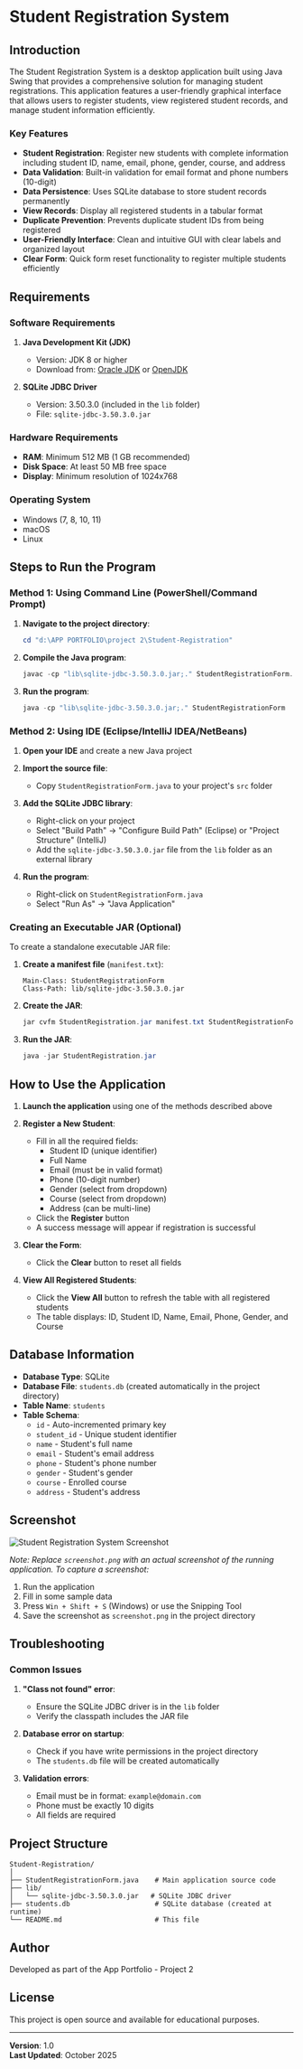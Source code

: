 # Student Registration System

## Introduction

The Student Registration System is a desktop application built using Java Swing that provides a comprehensive solution for managing student registrations. This application features a user-friendly graphical interface that allows users to register students, view registered student records, and manage student information efficiently.

### Key Features

- **Student Registration**: Register new students with complete information including student ID, name, email, phone, gender, course, and address
- **Data Validation**: Built-in validation for email format and phone numbers (10-digit)
- **Data Persistence**: Uses SQLite database to store student records permanently
- **View Records**: Display all registered students in a tabular format
- **Duplicate Prevention**: Prevents duplicate student IDs from being registered
- **User-Friendly Interface**: Clean and intuitive GUI with clear labels and organized layout
- **Clear Form**: Quick form reset functionality to register multiple students efficiently

## Requirements

### Software Requirements

1. **Java Development Kit (JDK)**
   - Version: JDK 8 or higher
   - Download from: [Oracle JDK](https://www.oracle.com/java/technologies/downloads/) or [OpenJDK](https://openjdk.org/)

2. **SQLite JDBC Driver**
   - Version: 3.50.3.0 (included in the `lib` folder)
   - File: `sqlite-jdbc-3.50.3.0.jar`

### Hardware Requirements

- **RAM**: Minimum 512 MB (1 GB recommended)
- **Disk Space**: At least 50 MB free space
- **Display**: Minimum resolution of 1024x768

### Operating System

- Windows (7, 8, 10, 11)
- macOS
- Linux

## Steps to Run the Program

### Method 1: Using Command Line (PowerShell/Command Prompt)

1. **Navigate to the project directory**:
   ```powershell
   cd "d:\APP PORTFOLIO\project 2\Student-Registration"
   ```

2. **Compile the Java program**:
   ```powershell
   javac -cp "lib\sqlite-jdbc-3.50.3.0.jar;." StudentRegistrationForm.java
   ```

3. **Run the program**:
   ```powershell
   java -cp "lib\sqlite-jdbc-3.50.3.0.jar;." StudentRegistrationForm
   ```

### Method 2: Using IDE (Eclipse/IntelliJ IDEA/NetBeans)

1. **Open your IDE** and create a new Java project

2. **Import the source file**:
   - Copy `StudentRegistrationForm.java` to your project's `src` folder

3. **Add the SQLite JDBC library**:
   - Right-click on your project
   - Select "Build Path" → "Configure Build Path" (Eclipse) or "Project Structure" (IntelliJ)
   - Add the `sqlite-jdbc-3.50.3.0.jar` file from the `lib` folder as an external library

4. **Run the program**:
   - Right-click on `StudentRegistrationForm.java`
   - Select "Run As" → "Java Application"

### Creating an Executable JAR (Optional)

To create a standalone executable JAR file:

1. **Create a manifest file** (`manifest.txt`):
   ```
   Main-Class: StudentRegistrationForm
   Class-Path: lib/sqlite-jdbc-3.50.3.0.jar
   ```

2. **Create the JAR**:
   ```powershell
   jar cvfm StudentRegistration.jar manifest.txt StudentRegistrationForm.class lib\sqlite-jdbc-3.50.3.0.jar
   ```

3. **Run the JAR**:
   ```powershell
   java -jar StudentRegistration.jar
   ```

## How to Use the Application

1. **Launch the application** using one of the methods described above

2. **Register a New Student**:
   - Fill in all the required fields:
     - Student ID (unique identifier)
     - Full Name
     - Email (must be in valid format)
     - Phone (10-digit number)
     - Gender (select from dropdown)
     - Course (select from dropdown)
     - Address (can be multi-line)
   - Click the **Register** button
   - A success message will appear if registration is successful

3. **Clear the Form**:
   - Click the **Clear** button to reset all fields

4. **View All Registered Students**:
   - Click the **View All** button to refresh the table with all registered students
   - The table displays: ID, Student ID, Name, Email, Phone, Gender, and Course

## Database Information

- **Database Type**: SQLite
- **Database File**: `students.db` (created automatically in the project directory)
- **Table Name**: `students`
- **Table Schema**:
  - `id` - Auto-incremented primary key
  - `student_id` - Unique student identifier
  - `name` - Student's full name
  - `email` - Student's email address
  - `phone` - Student's phone number
  - `gender` - Student's gender
  - `course` - Enrolled course
  - `address` - Student's address

## Screenshot

![Student Registration System Screenshot](screenshot.png)

*Note: Replace `screenshot.png` with an actual screenshot of the running application. To capture a screenshot:*
1. Run the application
2. Fill in some sample data
3. Press `Win + Shift + S` (Windows) or use the Snipping Tool
4. Save the screenshot as `screenshot.png` in the project directory

## Troubleshooting

### Common Issues

1. **"Class not found" error**:
   - Ensure the SQLite JDBC driver is in the `lib` folder
   - Verify the classpath includes the JAR file

2. **Database error on startup**:
   - Check if you have write permissions in the project directory
   - The `students.db` file will be created automatically

3. **Validation errors**:
   - Email must be in format: `example@domain.com`
   - Phone must be exactly 10 digits
   - All fields are required

## Project Structure

```
Student-Registration/
│
├── StudentRegistrationForm.java    # Main application source code
├── lib/
│   └── sqlite-jdbc-3.50.3.0.jar   # SQLite JDBC driver
├── students.db                     # SQLite database (created at runtime)
└── README.md                       # This file
```

## Author

Developed as part of the App Portfolio - Project 2

## License

This project is open source and available for educational purposes.

---

**Version**: 1.0  
**Last Updated**: October 2025
